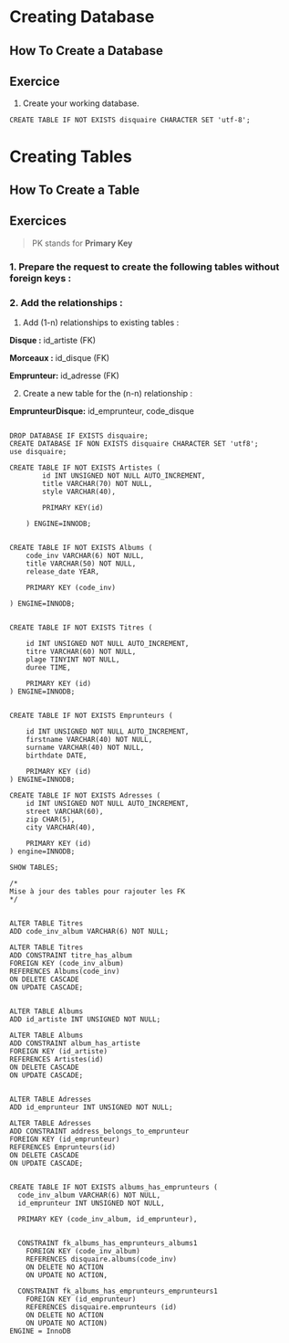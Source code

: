 # Creating Database

## How To Create a Database

## Exercice
1. Create your working database.

```
CREATE TABLE IF NOT EXISTS disquaire CHARACTER SET 'utf-8';
```

# Creating Tables

## How To Create a Table

## Exercices
> PK stands for **Primary Key**
### 1. **Prepare** the request to create the following tables **without foreign keys** :


### 2. Add the relationships :

1. Add (1-n) relationships to existing tables :

**Disque :** id_artiste (FK)

**Morceaux :**  id_disque (FK)

**Emprunteur:** id_adresse (FK)

2. Create a new table for the (n-n) relationship :

**EmprunteurDisque:** id_emprunteur, code_disque


```

DROP DATABASE IF EXISTS disquaire;
CREATE DATABASE IF NON EXISTS disquaire CHARACTER SET 'utf8';
use disquaire;

CREATE TABLE IF NOT EXISTS Artistes (
        id INT UNSIGNED NOT NULL AUTO_INCREMENT,
		title VARCHAR(70) NOT NULL,
        style VARCHAR(40),
        
        PRIMARY KEY(id)

    ) ENGINE=INNODB;
    

CREATE TABLE IF NOT EXISTS Albums (
	code_inv VARCHAR(6) NOT NULL,
    title VARCHAR(50) NOT NULL,
    release_date YEAR,

	PRIMARY KEY (code_inv)
    
) ENGINE=INNODB;


CREATE TABLE IF NOT EXISTS Titres (

	id INT UNSIGNED NOT NULL AUTO_INCREMENT,
	titre VARCHAR(60) NOT NULL,
    plage TINYINT NOT NULL,
    duree TIME,
    
    PRIMARY KEY (id)
) ENGINE=INNODB;


CREATE TABLE IF NOT EXISTS Emprunteurs (

	id INT UNSIGNED NOT NULL AUTO_INCREMENT,
    firstname VARCHAR(40) NOT NULL, 
    surname VARCHAR(40) NOT NULL,
    birthdate DATE,
    
    PRIMARY KEY (id)
) ENGINE=INNODB;

CREATE TABLE IF NOT EXISTS Adresses (
	id INT UNSIGNED NOT NULL AUTO_INCREMENT,
    street VARCHAR(60),
    zip CHAR(5),
    city VARCHAR(40),
    
    PRIMARY KEY (id)
) engine=INNODB;

SHOW TABLES;

/*
Mise à jour des tables pour rajouter les FK
*/


ALTER TABLE Titres
ADD code_inv_album VARCHAR(6) NOT NULL;

ALTER TABLE Titres
ADD CONSTRAINT titre_has_album
FOREIGN KEY (code_inv_album)
REFERENCES Albums(code_inv)
ON DELETE CASCADE
ON UPDATE CASCADE;


ALTER TABLE Albums
ADD id_artiste INT UNSIGNED NOT NULL;

ALTER TABLE Albums
ADD CONSTRAINT album_has_artiste
FOREIGN KEY (id_artiste)
REFERENCES Artistes(id)
ON DELETE CASCADE
ON UPDATE CASCADE;


ALTER TABLE Adresses
ADD id_emprunteur INT UNSIGNED NOT NULL;

ALTER TABLE Adresses
ADD CONSTRAINT address_belongs_to_emprunteur
FOREIGN KEY (id_emprunteur)
REFERENCES Emprunteurs(id)
ON DELETE CASCADE
ON UPDATE CASCADE;


CREATE TABLE IF NOT EXISTS albums_has_emprunteurs (
  code_inv_album VARCHAR(6) NOT NULL,
  id_emprunteur INT UNSIGNED NOT NULL,

  PRIMARY KEY (code_inv_album, id_emprunteur),


  CONSTRAINT fk_albums_has_emprunteurs_albums1
    FOREIGN KEY (code_inv_album)
    REFERENCES disquaire.albums(code_inv)
    ON DELETE NO ACTION
    ON UPDATE NO ACTION,

  CONSTRAINT fk_albums_has_emprunteurs_emprunteurs1
    FOREIGN KEY (id_emprunteur)
    REFERENCES disquaire.emprunteurs (id)
    ON DELETE NO ACTION
    ON UPDATE NO ACTION)
ENGINE = InnoDB
```

